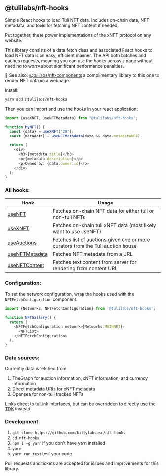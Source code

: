 ## @tulilabs/nft-hooks

Simple React hooks to load Tuli NFT data. Includes on-chain data, NFT metadata, and tools for fetching NFT content if needed.

Put together, these power implementations of the xNFT protocol on any website.

This library consists of a data fetch class and associated React hooks to load NFT data is an easy, efficient manner. The API both batches and caches requests, meaning you can use the hooks across a page without needing to worry about significant performance penalties.

👯 See also: [@tulilabs/nft-components](https://github.com/kittylabsbsc/nft-components) a complimentary library to this one to render NFT data on a webpage.


Install:
```bash
yarn add @tulilabs/nft-hooks
```

Then you can import and use the hooks in your react application:

```ts
import {useXNFT, useNFTMetadata} from "@tulilabs/nft-hooks";

function MyNFT() {
  const {data} = useXNFT("20");
  const {metadata} = useNFTMetadata(data && data.metadataURI);

  return (
    <div>
      <h3>{metadata.title}</h3>
      <p>{metadata.description}</p>
      <p>Owned by: {data.owner.id}</p>
    </div>
  );
}
```

### All hooks:

| Hook | Usage |
| -- | -- |
| [useNFT](docs/useNFT.md) | Fetches on-chain NFT data for either tuli or non-tuli NFTs |
| [useXNFT](docs/useXNFT.md) | Fetches on-chain tuli xNFT data (most likely want to use useNFT) |
| [useAuctions](docs/useAuctions.md) | Fetches list of auctions given one or more curators from the Tuli auction house |
| [useNFTMetadata](docs/useNFTMetadata.md) | Fetches NFT metadata from a URL |
| [useNFTContent](docs/useNFTContent.md) | Fetches text content from server for rendering from content URL |

### Configuration:

To set the network configuration, wrap the hooks used with the `NFTFetchConfiguration` component.

```ts
import {Networks, NFTFetchConfiguration} from '@tulilabs/nft-hooks';

function NFTGallery() {
  return (
    <NFTFetchConfiguration network={Networks.MAINNET}>
      <NFTList>
    </NFTFetchConfiguration>
  );
}
```

### Data sources:

Currently data is fetched from:
1. TheGraph for auction information, xNFT information, and currency information
2. Direct metadata URIs for xNFT metadata
3. Opensea for non-tuli tracked NFTs

Links direct to tuli.ink interfaces, but can be overridden to directly use the [TDK](https://github.com/kittylabsbsc/tdk) instead.

### Development:

1. `git clone https://github.com/kittylabsbsc/nft-hooks`
2. `cd nft-hooks`
3. `npm i -g yarn` if you don't have yarn installed
4. `yarn`
5. `yarn run test` test your code

Pull requests and tickets are accepted for issues and improvements for this library.
